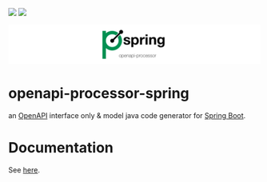 [![][badge-license]][oap-license]
[![][badge-ci]][workflow-ci]


![openapi-processor-spring logo](images/openapi-processor-spring@1280x200.png)

# openapi-processor-spring

an [OpenAPI][openapi] interface only & model java code generator for [Spring Boot][springboot].
 

# Documentation

See [here][oap-docs].
  

[badge-license]: https://img.shields.io/badge/License-Apache%202.0-blue.svg?labelColor=313A42
[badge-ci]: https://github.com/hauner/openapi-processor-json/workflows/ci/badge.svg
[oap-license]: https://github.com/hauner/openapi-processor-spring/blob/master/LICENSE
[workflow-ci]: https://github.com/hauner/openapi-processor-json/actions?query=workflow%3Aci
[oap-docs]: https://hauner.github.com/openapi-processor/spring/current/index.html
[openapi]: https://www.openapis.org/
[springboot]: https://spring.io/projects/spring-boot
